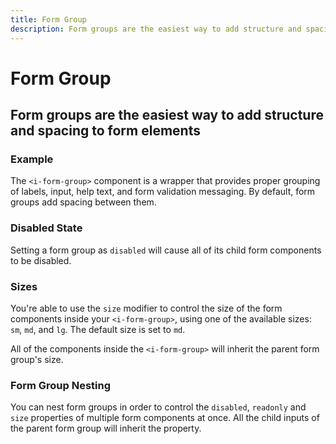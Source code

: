 ```yaml
---
title: Form Group
description: Form groups are the easiest way to add structure and spacing to form elements. 
---
```


<script setup>
import * as examples from '../examples';
</script>

# Form Group

## Form groups are the easiest way to add structure and spacing to form elements

### Example

The `<i-form-group>` component is a wrapper that provides proper grouping of labels, input, help text, and form validation messaging. By default, form groups add spacing between them.

<example :component="examples.FormGroupBasicExample" :html="examples.FormGroupBasicExampleHTML" :js="examples.FormGroupBasicExampleJS"></example>

### Disabled State

Setting a form group as `disabled` will cause all of its child form components to be disabled.

<example :component="examples.FormGroupDisabledExample" :html="examples.FormGroupDisabledExampleHTML" :js="examples.FormGroupDisabledExampleJS"></example>

### Sizes

You're able to use the `size` modifier to control the size of the form components inside your `<i-form-group>`, using one of the available sizes: `sm`, `md`, and `lg`. The default size is set to `md`.

All of the components inside the `<i-form-group>` will inherit the parent form group's size.

<example :component="examples.FormGroupSizeVariantsSmExample" :html="examples.FormGroupSizeVariantsSmExampleHTML" :js="examples.FormGroupSizeVariantsSmExampleJS"></example>

<example :component="examples.FormGroupSizeVariantsMdExample" :html="examples.FormGroupSizeVariantsMdExampleHTML" :js="examples.FormGroupSizeVariantsMdExampleJS"></example>

<example :component="examples.FormGroupSizeVariantsLgExample" :html="examples.FormGroupSizeVariantsLgExampleHTML" :js="examples.FormGroupSizeVariantsLgExampleJS"></example>

### Form Group Nesting

You can nest form groups in order to control the `disabled`, `readonly` and `size` properties of multiple form components at once. All the child inputs of the parent form group will inherit the property.

<example :component="examples.FormGroupNestingExample" :html="examples.FormGroupNestingExampleHTML" :js="examples.FormGroupNestingExampleJS"></example>

<example :component="examples.FormGroupNestingDisabledExample" :html="examples.FormGroupNestingDisabledExampleHTML" :js="examples.FormGroupNestingDisabledExampleJS"></example>

<example :component="examples.FormGroupNestingReadonlyExample" :html="examples.FormGroupNestingReadonlyExampleHTML" :js="examples.FormGroupNestingReadonlyExampleJS"></example>

<example :component="examples.FormGroupNestingSizeVariantsLgExample" :html="examples.FormGroupNestingSizeVariantsLgExampleHTML" :js="examples.FormGroupNestingSizeVariantsLgExampleJS"></example>
